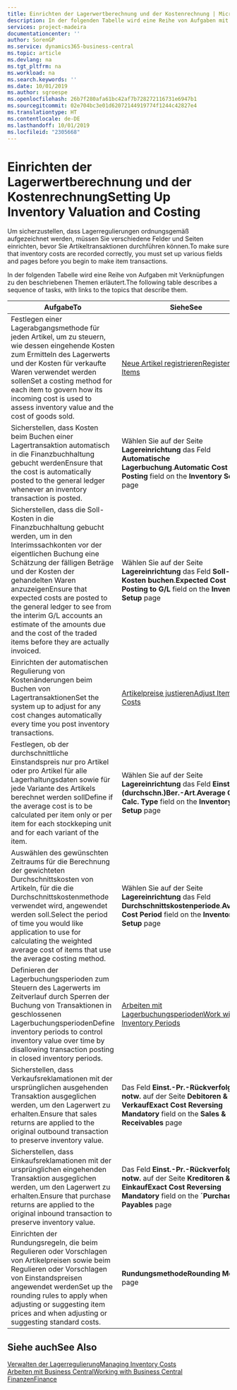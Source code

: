 ```yaml
---
title: Einrichten der Lagerwertberechnung und der Kostenrechnung | Microsoft Docs
description: In der folgenden Tabelle wird eine Reihe von Aufgaben mit Verknüpfungen zu den beschriebenen Themen erläutert.
services: project-madeira
documentationcenter: ''
author: SorenGP
ms.service: dynamics365-business-central
ms.topic: article
ms.devlang: na
ms.tgt_pltfrm: na
ms.workload: na
ms.search.keywords: ''
ms.date: 10/01/2019
ms.author: sgroespe
ms.openlocfilehash: 26b7f280afa61bc42af7b728272116731e6947b1
ms.sourcegitcommit: 02e704bc3e01d62072144919774f1244c42827e4
ms.translationtype: HT
ms.contentlocale: de-DE
ms.lasthandoff: 10/01/2019
ms.locfileid: "2305668"
---
```

# <a name="setting-up-inventory-valuation-and-costing"></a><span data-ttu-id="4ab7e-103">Einrichten der Lagerwertberechnung und der Kostenrechnung</span><span class="sxs-lookup"><span data-stu-id="4ab7e-103">Setting Up Inventory Valuation and Costing</span></span>
<span data-ttu-id="4ab7e-104">Um sicherzustellen, dass Lagerregulierungen ordnungsgemäß aufgezeichnet werden, müssen Sie verschiedene Felder und Seiten einrichten, bevor Sie Artikeltransaktionen durchführen können.</span><span class="sxs-lookup"><span data-stu-id="4ab7e-104">To make sure that inventory costs are recorded correctly, you must set up various fields and pages before you begin to make item transactions.</span></span>

<span data-ttu-id="4ab7e-105">In der folgenden Tabelle wird eine Reihe von Aufgaben mit Verknüpfungen zu den beschriebenen Themen erläutert.</span><span class="sxs-lookup"><span data-stu-id="4ab7e-105">The following table describes a sequence of tasks, with links to the topics that describe them.</span></span>

|<span data-ttu-id="4ab7e-106">**Aufgabe**</span><span class="sxs-lookup"><span data-stu-id="4ab7e-106">**To**</span></span>|<span data-ttu-id="4ab7e-107">**Siehe**</span><span class="sxs-lookup"><span data-stu-id="4ab7e-107">**See**</span></span>|  
|------------|-------------|  
|<span data-ttu-id="4ab7e-108">Festlegen einer Lagerabgangsmethode für jeden Artikel, um zu steuern, wie dessen eingehende Kosten zum Ermitteln des Lagerwerts und der Kosten für verkaufte Waren verwendet werden sollen</span><span class="sxs-lookup"><span data-stu-id="4ab7e-108">Set a costing method for each item to govern how its incoming cost is used to assess inventory value and the cost of goods sold.</span></span>|[<span data-ttu-id="4ab7e-109">Neue Artikel registrieren</span><span class="sxs-lookup"><span data-stu-id="4ab7e-109">Register New Items</span></span>](inventory-how-register-new-items.md)|  
|<span data-ttu-id="4ab7e-110">Sicherstellen, dass Kosten beim Buchen einer Lagertransaktion automatisch in die Finanzbuchhaltung gebucht werden</span><span class="sxs-lookup"><span data-stu-id="4ab7e-110">Ensure that the cost is automatically posted to the general ledger whenever an inventory transaction is posted.</span></span>|<span data-ttu-id="4ab7e-111">Wählen Sie auf der Seite **Lagereinrichtung** das Feld **Automatische Lagerbuchung**.</span><span class="sxs-lookup"><span data-stu-id="4ab7e-111">**Automatic Cost Posting** field on the **Inventory Setup** page</span></span>|  
|<span data-ttu-id="4ab7e-112">Sicherstellen, dass die Soll-Kosten in die Finanzbuchhaltung gebucht werden, um in den Interimssachkonten vor der eigentlichen Buchung eine Schätzung der fälligen Beträge und der Kosten der gehandelten Waren anzuzeigen</span><span class="sxs-lookup"><span data-stu-id="4ab7e-112">Ensure that expected costs are posted to the general ledger to see from the interim G/L accounts an estimate of the amounts due and the cost of the traded items before they are actually invoiced.</span></span>|<span data-ttu-id="4ab7e-113">Wählen Sie auf der Seite **Lagereinrichtung** das Feld **Soll-Kosten buchen**.</span><span class="sxs-lookup"><span data-stu-id="4ab7e-113">**Expected Cost Posting to G/L** field on the **Inventory Setup** page</span></span>|  
|<span data-ttu-id="4ab7e-114">Einrichten der automatischen Regulierung von Kostenänderungen beim Buchen von Lagertransaktionen</span><span class="sxs-lookup"><span data-stu-id="4ab7e-114">Set the system up to adjust for any cost changes automatically every time you post inventory transactions.</span></span>|[<span data-ttu-id="4ab7e-115">Artikelpreise justieren</span><span class="sxs-lookup"><span data-stu-id="4ab7e-115">Adjust Item Costs</span></span>](inventory-how-adjust-item-costs.md)|  
|<span data-ttu-id="4ab7e-116">Festlegen, ob der durchschnittliche Einstandspreis nur pro Artikel oder pro Artikel für alle Lagerhaltungsdaten sowie für jede Variante des Artikels berechnet werden soll</span><span class="sxs-lookup"><span data-stu-id="4ab7e-116">Define if the average cost is to be calculated per item only or per item for each stockkeping unit and for each variant of the item.</span></span>|<span data-ttu-id="4ab7e-117">Wählen Sie auf der Seite **Lagereinrichtung** das Feld **Einst.-Pr.(durchschn.)Ber.-Art**.</span><span class="sxs-lookup"><span data-stu-id="4ab7e-117">**Average Cost Calc. Type** field on the **Inventory Setup** page</span></span>|  
|<span data-ttu-id="4ab7e-118">Auswählen des gewünschten Zeitraums für die Berechnung der gewichteten Durchschnittskosten von Artikeln, für die die Durchschnittskostenmethode verwendet wird, angewendet werden soll.</span><span class="sxs-lookup"><span data-stu-id="4ab7e-118">Select the period of time you would like application to use for calculating the weighted average cost of items that use the average costing method.</span></span>|<span data-ttu-id="4ab7e-119">Wählen Sie auf der Seite **Lagereinrichtung** das Feld **Durchschnittskostenperiode**.</span><span class="sxs-lookup"><span data-stu-id="4ab7e-119">**Average Cost Period** field on the **Inventory Setup** page</span></span>|  
|<span data-ttu-id="4ab7e-120">Definieren der Lagerbuchungsperioden zum Steuern des Lagerwerts im Zeitverlauf durch Sperren der Buchung von Transaktionen in geschlossenen Lagerbuchungsperioden</span><span class="sxs-lookup"><span data-stu-id="4ab7e-120">Define inventory periods to control inventory value over time by disallowing transaction posting in closed inventory periods.</span></span>|[<span data-ttu-id="4ab7e-121">Arbeiten mit Lagerbuchungsperioden</span><span class="sxs-lookup"><span data-stu-id="4ab7e-121">Work with Inventory Periods</span></span>](finance-how-to-work-with-inventory-periods.md)|  
|<span data-ttu-id="4ab7e-122">Sicherstellen, dass Verkaufsreklamationen mit der ursprünglichen ausgehenden Transaktion ausgeglichen werden, um den Lagerwert zu erhalten.</span><span class="sxs-lookup"><span data-stu-id="4ab7e-122">Ensure that sales returns are applied to the original outbound transaction to preserve inventory value.</span></span>|<span data-ttu-id="4ab7e-123">Das Feld **Einst.-Pr.-Rückverfolg. notw.** auf der Seite **Debitoren & Verkauf**</span><span class="sxs-lookup"><span data-stu-id="4ab7e-123">**Exact Cost Reversing Mandatory** field on the **Sales & Receivables** page</span></span>|  
|<span data-ttu-id="4ab7e-124">Sicherstellen, dass Einkaufsreklamationen mit der ursprünglichen eingehenden Transaktion ausgeglichen werden, um den Lagerwert zu erhalten.</span><span class="sxs-lookup"><span data-stu-id="4ab7e-124">Ensure that purchase returns are applied to the original inbound transaction to preserve inventory value.</span></span>|<span data-ttu-id="4ab7e-125">Das Feld **Einst.-Pr.-Rückverfolg. notw.** auf der Seite **Kreditoren & Einkauf**</span><span class="sxs-lookup"><span data-stu-id="4ab7e-125">**Exact Cost Reversing Mandatory** field on the **´Purchases & Payables** page</span></span>|
|<span data-ttu-id="4ab7e-126">Einrichten der Rundungsregeln, die beim Regulieren oder Vorschlagen von Artikelpreisen sowie beim Regulieren oder Vorschlagen von Einstandspreisen angewendet werden</span><span class="sxs-lookup"><span data-stu-id="4ab7e-126">Set up the rounding rules to apply when adjusting or suggesting item prices and when adjusting or suggesting standard costs.</span></span>|<span data-ttu-id="4ab7e-127">**Rundungsmethode**</span><span class="sxs-lookup"><span data-stu-id="4ab7e-127">**Rounding Method** page</span></span>|  

## <a name="see-also"></a><span data-ttu-id="4ab7e-128">Siehe auch</span><span class="sxs-lookup"><span data-stu-id="4ab7e-128">See Also</span></span>  
[<span data-ttu-id="4ab7e-129">Verwalten der Lagerregulierung</span><span class="sxs-lookup"><span data-stu-id="4ab7e-129">Managing Inventory Costs</span></span>](finance-manage-inventory-costs.md)  
[<span data-ttu-id="4ab7e-130">Arbeiten mit Business Central</span><span class="sxs-lookup"><span data-stu-id="4ab7e-130">Working with Business Central</span></span>](ui-work-product.md)  
[<span data-ttu-id="4ab7e-131">Finanzen</span><span class="sxs-lookup"><span data-stu-id="4ab7e-131">Finance</span></span>](finance.md)  
